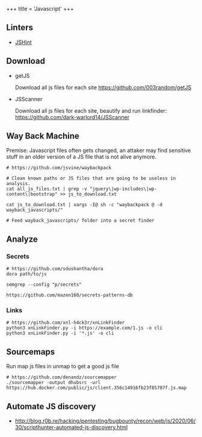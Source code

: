 +++
title = 'Javascript'
+++

## Linters

- [JSHint](https://jshint.com/)

## Download

- getJS

	Download all js files for each site
	https://github.com/003random/getJS

- JSScanner

	Download all js files for each site, beautify and run linkfinder:
	https://github.com/dark-warlord14/JSScanner

## Way Back Machine

Premise: Javascript files often gets changed, an attaker may find sensitive stuff in an older version of a JS file that is not alive anymore.

```
# https://github.com/jsvine/waybackpack

# Clean known paths or JS files that are going to be useless in analysis.
cat all_js_files.txt | grep -v "jquery\|wp-includes\|wp-content\|bootstrap" >> js_to_download.txt

cat js_to_download.txt | xargs -I@ sh -c "waybackpack @ -d wayback_javascripts/"

# Feed wayback_javascripts/ folder into a secret finder
```
 
## Analyze

### Secrets

```
# https://github.com/sdushantha/dora
dora path/to/js
```

```
semgrep --config "p/secrets"
```

```
https://github.com/mazen160/secrets-patterns-db
```

### Links

```
# https://github.com/xnl-h4ck3r/xnLinkFinder
python3 xnLinkFinder.py -i https://example.com/1.js -o cli
python3 xnLinkFinder.py -i '*.js' -o cli
```

## Sourcemaps

Run map js files in unmap to get a good js file

```
# https://github.com/denandz/sourcemapper
./sourcemapper -output dhubsrc -url https://hub.docker.com/public/js/client.356c14916fb23f85707f.js.map
```

## Automate JS discovery

- http://blog.r0b.re/hacking/pentesting/bugbounty/recon/web/js/2020/06/30/scripthunter-automated-js-discovery.html
